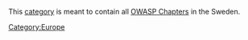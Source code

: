 This [category](:Special:Categories "wikilink") is meant to contain all
[OWASP Chapters](:Category:OWASP_Chapter "wikilink") in the Sweden.

[Category:Europe](Category:Europe "wikilink")
